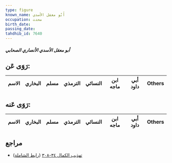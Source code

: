 ```yaml
---
type: figure
known_name: أَبُو معقل الأسدي
occupation: محدث
birth_date:
passing_date:
tahdhib_id: 7640
---
```

##### أبو معقل الأسدي الأنصاري الصحابي

## رَوَى عَن:
| الاسم | البخاري | مسلم | الترمذي | النسائي | ابن ماجه | أبي داود | Others |
| ----- | ------- | ---- | ------- | ------- | -------- | -------- | ------ |
## رَوَى عَنه:
| الاسم | البخاري | مسلم | الترمذي | النسائي | ابن ماجه | أبي داود | Others |
| ----- | ------- | ---- | ------- | ------- | -------- | -------- | ------ |
## مراجع
- [تهذيب الكمال ٣٤-٣٠٨](obsidian://open?vault=Tahdhib-al-Kamal&file=Figures/٧٦٤٠-أبو%20معقل%20الأسدي%20الأنصاري%20الصحابي) ([رابط الشاملة](https://shamela.ws/book/3722/18425))